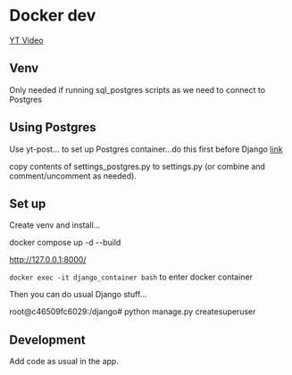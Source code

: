 # Docker dev

[YT Video]()

## Venv

Only needed if running sql_postgres scripts as we need to connect to Postgres

## Using Postgres

Use yt-post... to set up Postgres container...do this first before Django
[link](https://github.com/Python-Test-Engineer/yt-docker-to-go/tree/main/python-postgres-pgadmin-adminer)

copy contents of settings_postgres.py to settings.py (or combine and comment/uncomment as needed).
## Set up

Create venv and install...

docker compose up -d --build

http://127.0.0.1:8000/ 

`docker exec -it django_container bash` to enter docker container

Then you can do usual Django stuff...

root@c46509fc6029:/django# python manage.py createsuperuser

## Development

Add code as usual in the app.




